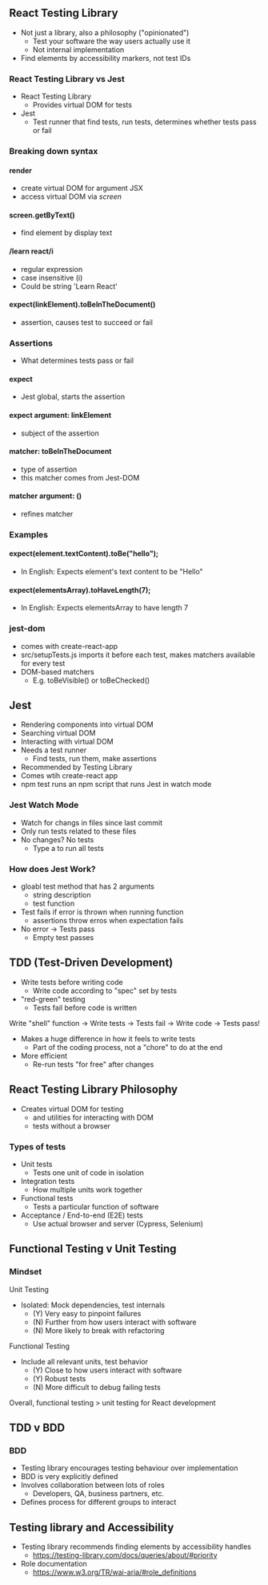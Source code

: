 ## React Testing Library

- Not just a library, also a philosophy ("opinionated")
  - Test your software the way users actually use it
  - Not internal implementation
- Find elements by accessibility markers, not test IDs

### React Testing Library vs Jest

- React Testing Library
  - Provides virtual DOM for tests
- Jest
  - Test runner that find tests, run tests, determines whether tests pass or fail

### Breaking down syntax

#### render

- create virtual DOM for argument JSX
- access virtual DOM via _screen_ 

#### screen.getByText()

- find element by display text

#### /learn react/i

- regular expression
- case insensitive (i)
- Could be string 'Learn React'

#### expect(linkElement).toBeInTheDocument()

- assertion, causes test to succeed or fail

### Assertions

- What determines tests pass or fail

#### expect

- Jest global, starts the assertion

#### expect argument: linkElement

- subject of the assertion

#### matcher: toBeInTheDocument

- type of assertion
- this matcher comes from Jest-DOM

#### matcher argument: ()

- refines matcher

### Examples

#### expect(element.textContent).toBe("hello");

- In English: Expects element's text content to be "Hello"

#### expect(elementsArray).toHaveLength(7);

- In English: Expects elementsArray to have length 7

### jest-dom

- comes with create-react-app
- src/setupTests.js imports it before each test, makes matchers available for every test
- DOM-based matchers
  - E.g. toBeVisible() or toBeChecked()

## Jest

- Rendering components into virtual DOM
- Searching virtual DOM
- Interacting with virtual DOM
- Needs a test runner
  - Find tests, run them, make assertions
- Recommended by Testing Library
- Comes wtih create-react app
- npm test runs an npm script that runs Jest in watch mode

### Jest Watch Mode

- Watch for changs in files since last commit
- Only run tests related to these files
- No changes? No tests
  - Type a to run all tests

### How does Jest Work?

- gloabl test method that has 2 arguments
  - string description
  - test function
- Test fails if error is thrown when running function
  - assertions throw erros when expectation fails
- No error -> Tests pass
  - Empty test passes

## TDD (Test-Driven Development)

- Write tests before writing code
  - Write code according to "spec" set by tests
- "red-green" testing
  - Tests fail before code is written

Write "shell" function -> Write tests -> Tests fail -> Write code -> Tests pass!

- Makes a huge difference in how it feels to write tests
  - Part of the coding process, not a "chore" to do at the end
- More efficient
  - Re-run tests "for free" after changes

## React Testing Library Philosophy

- Creates virtual DOM for testing
  - and utilities for interacting with DOM
  - tests without a browser

### Types of tests

- Unit tests
  - Tests one unit of code in isolation
- Integration tests
  - How multiple units work together
- Functional tests
  - Tests a particular function of software
- Acceptance / End-to-end (E2E) tests
  - Use actual browser and server (Cypress, Selenium)

## Functional Testing v Unit Testing

### Mindset

Unit Testing

- Isolated: Mock dependencies, test internals
  - (Y) Very easy to pinpoint failures
  - (N) Further from how users interact with software
  - (N) More likely to break with refactoring

Functional Testing

- Include all relevant units, test behavior
  - (Y) Close to how users interact with software
  - (Y) Robust tests
  - (N) More difficult to debug failing tests

Overall, functional testing > unit testing for React development

## TDD v BDD

### BDD

- Testing library encourages testing behaviour over implementation
- BDD is very explicitly defined
- Involves collaboration between lots of roles
  - Developers, QA, business partners, etc.
- Defines process for different groups to interact

## Testing library and Accessibility

- Testing library recommends finding elements by accessibility handles
  - https://testing-library.com/docs/queries/about/#priority
- Role documentation
  - https://www.w3.org/TR/wai-aria/#role_definitions
